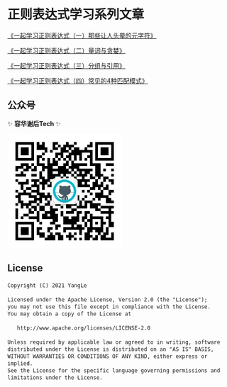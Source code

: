 # 正则表达式学习系列文章

[《一起学习正则表达式（一）那些让人头晕的元字符》](https://github.com/alidili/Regex/blob/main/%E4%B8%80%E8%B5%B7%E5%AD%A6%E4%B9%A0%E6%AD%A3%E5%88%99%E8%A1%A8%E8%BE%BE%E5%BC%8F%EF%BC%88%E4%B8%80%EF%BC%89%E9%82%A3%E4%BA%9B%E8%AE%A9%E4%BA%BA%E5%A4%B4%E6%99%95%E7%9A%84%E5%85%83%E5%AD%97%E7%AC%A6/%E4%B8%80%E8%B5%B7%E5%AD%A6%E4%B9%A0%E6%AD%A3%E5%88%99%E8%A1%A8%E8%BE%BE%E5%BC%8F%EF%BC%88%E4%B8%80%EF%BC%89%E9%82%A3%E4%BA%9B%E8%AE%A9%E4%BA%BA%E5%A4%B4%E6%99%95%E7%9A%84%E5%85%83%E5%AD%97%E7%AC%A6.md)

[《一起学习正则表达式（二）量词与贪婪》](https://github.com/alidili/Regex/blob/main/%E4%B8%80%E8%B5%B7%E5%AD%A6%E4%B9%A0%E6%AD%A3%E5%88%99%E8%A1%A8%E8%BE%BE%E5%BC%8F%EF%BC%88%E4%BA%8C%EF%BC%89%E9%87%8F%E8%AF%8D%E4%B8%8E%E8%B4%AA%E5%A9%AA/%E4%B8%80%E8%B5%B7%E5%AD%A6%E4%B9%A0%E6%AD%A3%E5%88%99%E8%A1%A8%E8%BE%BE%E5%BC%8F%EF%BC%88%E4%BA%8C%EF%BC%89%E9%87%8F%E8%AF%8D%E4%B8%8E%E8%B4%AA%E5%A9%AA.md)

[《一起学习正则表达式（三）分组与引用》](https://github.com/alidili/Regex/blob/main/%E4%B8%80%E8%B5%B7%E5%AD%A6%E4%B9%A0%E6%AD%A3%E5%88%99%E8%A1%A8%E8%BE%BE%E5%BC%8F%EF%BC%88%E4%B8%89%EF%BC%89%E5%88%86%E7%BB%84%E4%B8%8E%E5%BC%95%E7%94%A8/%E4%B8%80%E8%B5%B7%E5%AD%A6%E4%B9%A0%E6%AD%A3%E5%88%99%E8%A1%A8%E8%BE%BE%E5%BC%8F%EF%BC%88%E4%B8%89%EF%BC%89%E5%88%86%E7%BB%84%E4%B8%8E%E5%BC%95%E7%94%A8.md)

[《一起学习正则表达式（四）常见的4种匹配模式》](https://github.com/alidili/Regex/blob/main/%E4%B8%80%E8%B5%B7%E5%AD%A6%E4%B9%A0%E6%AD%A3%E5%88%99%E8%A1%A8%E8%BE%BE%E5%BC%8F%EF%BC%88%E5%9B%9B%EF%BC%89%E5%B8%B8%E8%A7%81%E7%9A%844%E7%A7%8D%E5%8C%B9%E9%85%8D%E6%A8%A1%E5%BC%8F/%E4%B8%80%E8%B5%B7%E5%AD%A6%E4%B9%A0%E6%AD%A3%E5%88%99%E8%A1%A8%E8%BE%BE%E5%BC%8F%EF%BC%88%E5%9B%9B%EF%BC%89%E5%B8%B8%E8%A7%81%E7%9A%844%E7%A7%8D%E5%8C%B9%E9%85%8D%E6%A8%A1%E5%BC%8F.md)

## 公众号

✨ **容华谢后Tech** ✨

![容华谢后Tech](https://github.com/alidili/alidili/raw/master/resources/wx_qrcode.jpg)

## License

```
Copyright (C) 2021 YangLe

Licensed under the Apache License, Version 2.0 (the "License");
you may not use this file except in compliance with the License.
You may obtain a copy of the License at

   http://www.apache.org/licenses/LICENSE-2.0

Unless required by applicable law or agreed to in writing, software
distributed under the License is distributed on an "AS IS" BASIS,
WITHOUT WARRANTIES OR CONDITIONS OF ANY KIND, either express or implied.
See the License for the specific language governing permissions and
limitations under the License.
